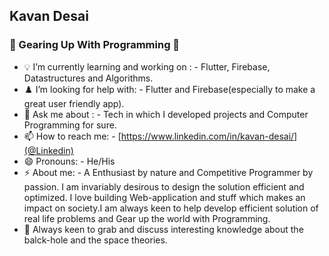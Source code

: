 ##  Kavan Desai

### 👋 Gearing Up With Programming 👋


- 💡 I’m currently learning and working on : - Flutter, Firebase, Datastructures and Algorithms.
- ♟️ I’m looking for help with: - Flutter and Firebase(especially to make a great user friendly app).
- 💬 Ask me about : - Tech in which I developed projects and Computer Programming for sure.
- 📫 How to reach me: - [https://www.linkedin.com/in/kavan-desai/](@Linkedin)
- 😄 Pronouns: - He/His
- ⚡ About me: -  A Enthusiast by nature and Competitive Programmer by passion. I am invariably desirous to design the solution efficient and optimized. I love building Web-application and stuff which makes an impact on society.I am always keen to help develop efficient solution of real life problems and Gear up the world with Programming. 
- 🤯 Always keen to grab and discuss interesting knowledge about the balck-hole and the space theories.
